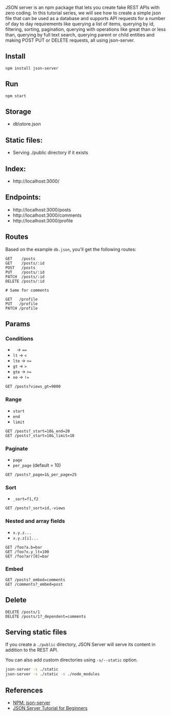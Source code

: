JSON server is an npm package that lets you create fake REST APIs with zero coding. In this tutorial series, we will see how to create a simple json file that can be used as a database and supports API requests for a number of day to day requirements like querying a list of items, querying by id, filtering, sorting, pagination, querying with operations like great than or less than, querying by full text search, querying parent or child entities and making POST PUT or DELETE requests, all using json-server.

## Install

```shell
npm install json-server
```

## Run

```shell
npm start
```

## Storage
- db\store.json

## Static files:
- Serving ./public directory if it exists

## Index:
- http://localhost:3000/

## Endpoints:
- http://localhost:3000/posts
- http://localhost:3000/comments
- http://localhost:3000/profile

## Routes

Based on the example `db.json`, you'll get the following routes:

```
GET    /posts
GET    /posts/:id
POST   /posts
PUT    /posts/:id
PATCH  /posts/:id
DELETE /posts/:id

# Same for comments
```

```
GET   /profile
PUT   /profile
PATCH /profile
```

## Params

### Conditions

- ` ` → `==`
- `lt` → `<`
- `lte` → `<=`
- `gt` → `>`
- `gte` → `>=`
- `ne` → `!=`

```
GET /posts?views_gt=9000
```

### Range

- `start`
- `end`
- `limit`

```
GET /posts?_start=10&_end=20
GET /posts?_start=10&_limit=10
```

### Paginate

- `page`
- `per_page` (default = 10)

```
GET /posts?_page=1&_per_page=25
```

### Sort

- `_sort=f1,f2`

```
GET /posts?_sort=id,-views
```

### Nested and array fields

- `x.y.z...`
- `x.y.z[i]...`

```
GET /foo?a.b=bar
GET /foo?x.y_lt=100
GET /foo?arr[0]=bar
```

### Embed

```
GET /posts?_embed=comments
GET /comments?_embed=post
```

## Delete

```
DELETE /posts/1
DELETE /posts/1?_dependent=comments
```

## Serving static files

If you create a `./public` directory, JSON Server will serve its content in addition to the REST API.

You can also add custom directories using `-s/--static` option.

```sh
json-server -s ./static
json-server -s ./static -s ./node_modules
```


## References 
- [NPM: json-server](https://www.npmjs.com/package/json-server)
- [JSON Server Tutorial for Beginners](https://www.youtube.com/playlist?list=PLC3y8-rFHvwhc9YZIdqNL5sWeTCGxF4ya)
